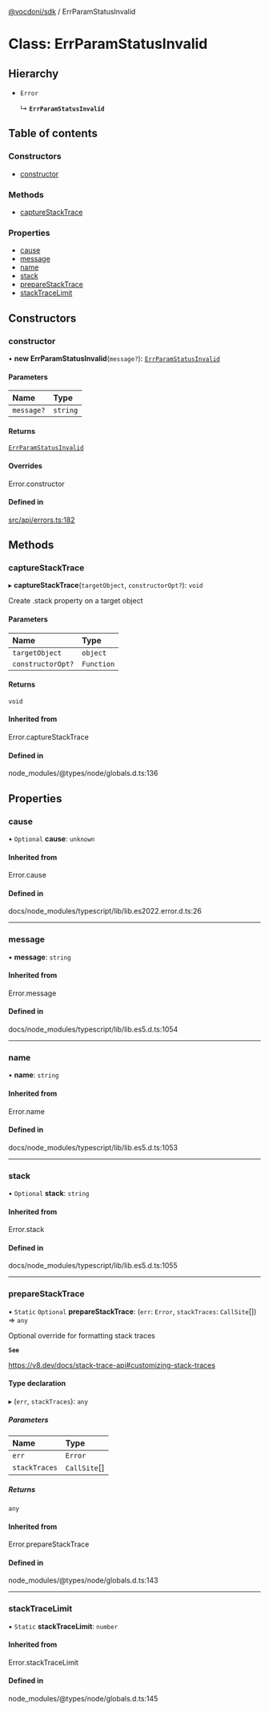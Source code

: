 [@vocdoni/sdk](/sdk) / ErrParamStatusInvalid

# Class: ErrParamStatusInvalid

## Hierarchy

- `Error`

  ↳ **`ErrParamStatusInvalid`**

## Table of contents

### Constructors

- [constructor](ErrParamStatusInvalid#constructor)

### Methods

- [captureStackTrace](ErrParamStatusInvalid#capturestacktrace)

### Properties

- [cause](ErrParamStatusInvalid#cause)
- [message](ErrParamStatusInvalid#message)
- [name](ErrParamStatusInvalid#name)
- [stack](ErrParamStatusInvalid#stack)
- [prepareStackTrace](ErrParamStatusInvalid#preparestacktrace)
- [stackTraceLimit](ErrParamStatusInvalid#stacktracelimit)

## Constructors

### constructor

• **new ErrParamStatusInvalid**(`message?`): [`ErrParamStatusInvalid`](ErrParamStatusInvalid)

#### Parameters

| Name | Type |
| :------ | :------ |
| `message?` | `string` |

#### Returns

[`ErrParamStatusInvalid`](ErrParamStatusInvalid)

#### Overrides

Error.constructor

#### Defined in

[src/api/errors.ts:182](https://github.com/vocdoni/vocdoni-sdk/blob/179c92b4cecfec787d968dc02b519f64ee15c5d3/src/api/errors.ts#L182)

## Methods

### captureStackTrace

▸ **captureStackTrace**(`targetObject`, `constructorOpt?`): `void`

Create .stack property on a target object

#### Parameters

| Name | Type |
| :------ | :------ |
| `targetObject` | `object` |
| `constructorOpt?` | `Function` |

#### Returns

`void`

#### Inherited from

Error.captureStackTrace

#### Defined in

node_modules/@types/node/globals.d.ts:136

## Properties

### cause

• `Optional` **cause**: `unknown`

#### Inherited from

Error.cause

#### Defined in

docs/node_modules/typescript/lib/lib.es2022.error.d.ts:26

___

### message

• **message**: `string`

#### Inherited from

Error.message

#### Defined in

docs/node_modules/typescript/lib/lib.es5.d.ts:1054

___

### name

• **name**: `string`

#### Inherited from

Error.name

#### Defined in

docs/node_modules/typescript/lib/lib.es5.d.ts:1053

___

### stack

• `Optional` **stack**: `string`

#### Inherited from

Error.stack

#### Defined in

docs/node_modules/typescript/lib/lib.es5.d.ts:1055

___

### prepareStackTrace

▪ `Static` `Optional` **prepareStackTrace**: (`err`: `Error`, `stackTraces`: `CallSite`[]) => `any`

Optional override for formatting stack traces

**`See`**

https://v8.dev/docs/stack-trace-api#customizing-stack-traces

#### Type declaration

▸ (`err`, `stackTraces`): `any`

##### Parameters

| Name | Type |
| :------ | :------ |
| `err` | `Error` |
| `stackTraces` | `CallSite`[] |

##### Returns

`any`

#### Inherited from

Error.prepareStackTrace

#### Defined in

node_modules/@types/node/globals.d.ts:143

___

### stackTraceLimit

▪ `Static` **stackTraceLimit**: `number`

#### Inherited from

Error.stackTraceLimit

#### Defined in

node_modules/@types/node/globals.d.ts:145
